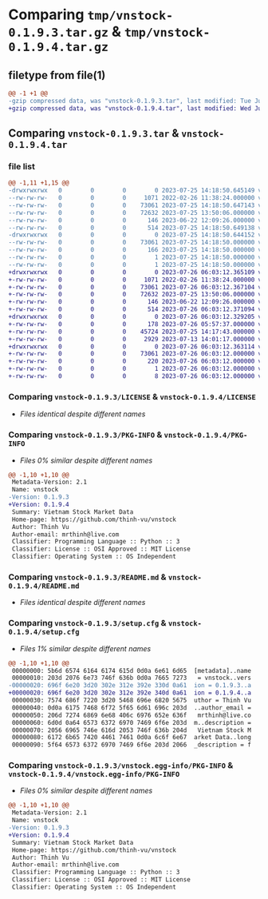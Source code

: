 # Comparing `tmp/vnstock-0.1.9.3.tar.gz` & `tmp/vnstock-0.1.9.4.tar.gz`

## filetype from file(1)

```diff
@@ -1 +1 @@
-gzip compressed data, was "vnstock-0.1.9.3.tar", last modified: Tue Jul 25 14:18:50 2023, max compression
+gzip compressed data, was "vnstock-0.1.9.4.tar", last modified: Wed Jul 26 06:03:12 2023, max compression
```

## Comparing `vnstock-0.1.9.3.tar` & `vnstock-0.1.9.4.tar`

### file list

```diff
@@ -1,11 +1,15 @@
-drwxrwxrwx   0        0        0        0 2023-07-25 14:18:50.645149 vnstock-0.1.9.3/
--rw-rw-rw-   0        0        0     1071 2022-02-26 11:38:24.000000 vnstock-0.1.9.3/LICENSE
--rw-rw-rw-   0        0        0    73061 2023-07-25 14:18:50.647143 vnstock-0.1.9.3/PKG-INFO
--rw-rw-rw-   0        0        0    72632 2023-07-25 13:50:06.000000 vnstock-0.1.9.3/README.md
--rw-rw-rw-   0        0        0      146 2023-06-22 12:09:26.000000 vnstock-0.1.9.3/pyproject.toml
--rw-rw-rw-   0        0        0      514 2023-07-25 14:18:50.649138 vnstock-0.1.9.3/setup.cfg
-drwxrwxrwx   0        0        0        0 2023-07-25 14:18:50.644152 vnstock-0.1.9.3/vnstock.egg-info/
--rw-rw-rw-   0        0        0    73061 2023-07-25 14:18:50.000000 vnstock-0.1.9.3/vnstock.egg-info/PKG-INFO
--rw-rw-rw-   0        0        0      166 2023-07-25 14:18:50.000000 vnstock-0.1.9.3/vnstock.egg-info/SOURCES.txt
--rw-rw-rw-   0        0        0        1 2023-07-25 14:18:50.000000 vnstock-0.1.9.3/vnstock.egg-info/dependency_links.txt
--rw-rw-rw-   0        0        0        1 2023-07-25 14:18:50.000000 vnstock-0.1.9.3/vnstock.egg-info/top_level.txt
+drwxrwxrwx   0        0        0        0 2023-07-26 06:03:12.365109 vnstock-0.1.9.4/
+-rw-rw-rw-   0        0        0     1071 2022-02-26 11:38:24.000000 vnstock-0.1.9.4/LICENSE
+-rw-rw-rw-   0        0        0    73061 2023-07-26 06:03:12.367104 vnstock-0.1.9.4/PKG-INFO
+-rw-rw-rw-   0        0        0    72632 2023-07-25 13:50:06.000000 vnstock-0.1.9.4/README.md
+-rw-rw-rw-   0        0        0      146 2023-06-22 12:09:26.000000 vnstock-0.1.9.4/pyproject.toml
+-rw-rw-rw-   0        0        0      514 2023-07-26 06:03:12.371094 vnstock-0.1.9.4/setup.cfg
+drwxrwxrwx   0        0        0        0 2023-07-26 06:03:12.329205 vnstock-0.1.9.4/vnstock/
+-rw-rw-rw-   0        0        0      178 2023-07-26 05:57:37.000000 vnstock-0.1.9.4/vnstock/__init__.py
+-rw-rw-rw-   0        0        0    45724 2023-07-25 14:17:43.000000 vnstock-0.1.9.4/vnstock/stock.py
+-rw-rw-rw-   0        0        0     2929 2023-07-13 14:01:17.000000 vnstock-0.1.9.4/vnstock/utils.py
+drwxrwxrwx   0        0        0        0 2023-07-26 06:03:12.363114 vnstock-0.1.9.4/vnstock.egg-info/
+-rw-rw-rw-   0        0        0    73061 2023-07-26 06:03:12.000000 vnstock-0.1.9.4/vnstock.egg-info/PKG-INFO
+-rw-rw-rw-   0        0        0      220 2023-07-26 06:03:12.000000 vnstock-0.1.9.4/vnstock.egg-info/SOURCES.txt
+-rw-rw-rw-   0        0        0        1 2023-07-26 06:03:12.000000 vnstock-0.1.9.4/vnstock.egg-info/dependency_links.txt
+-rw-rw-rw-   0        0        0        8 2023-07-26 06:03:12.000000 vnstock-0.1.9.4/vnstock.egg-info/top_level.txt
```

### Comparing `vnstock-0.1.9.3/LICENSE` & `vnstock-0.1.9.4/LICENSE`

 * *Files identical despite different names*

### Comparing `vnstock-0.1.9.3/PKG-INFO` & `vnstock-0.1.9.4/PKG-INFO`

 * *Files 0% similar despite different names*

```diff
@@ -1,10 +1,10 @@
 Metadata-Version: 2.1
 Name: vnstock
-Version: 0.1.9.3
+Version: 0.1.9.4
 Summary: Vietnam Stock Market Data
 Home-page: https://github.com/thinh-vu/vnstock
 Author: Thinh Vu
 Author-email: mrthinh@live.com
 Classifier: Programming Language :: Python :: 3
 Classifier: License :: OSI Approved :: MIT License
 Classifier: Operating System :: OS Independent
```

### Comparing `vnstock-0.1.9.3/README.md` & `vnstock-0.1.9.4/README.md`

 * *Files identical despite different names*

### Comparing `vnstock-0.1.9.3/setup.cfg` & `vnstock-0.1.9.4/setup.cfg`

 * *Files 1% similar despite different names*

```diff
@@ -1,10 +1,10 @@
 00000000: 5b6d 6574 6164 6174 615d 0d0a 6e61 6d65  [metadata]..name
 00000010: 203d 2076 6e73 746f 636b 0d0a 7665 7273   = vnstock..vers
-00000020: 696f 6e20 3d20 302e 312e 392e 330d 0a61  ion = 0.1.9.3..a
+00000020: 696f 6e20 3d20 302e 312e 392e 340d 0a61  ion = 0.1.9.4..a
 00000030: 7574 686f 7220 3d20 5468 696e 6820 5675  uthor = Thinh Vu
 00000040: 0d0a 6175 7468 6f72 5f65 6d61 696c 203d  ..author_email =
 00000050: 206d 7274 6869 6e68 406c 6976 652e 636f   mrthinh@live.co
 00000060: 6d0d 0a64 6573 6372 6970 7469 6f6e 203d  m..description =
 00000070: 2056 6965 746e 616d 2053 746f 636b 204d   Vietnam Stock M
 00000080: 6172 6b65 7420 4461 7461 0d0a 6c6f 6e67  arket Data..long
 00000090: 5f64 6573 6372 6970 7469 6f6e 203d 2066  _description = f
```

### Comparing `vnstock-0.1.9.3/vnstock.egg-info/PKG-INFO` & `vnstock-0.1.9.4/vnstock.egg-info/PKG-INFO`

 * *Files 0% similar despite different names*

```diff
@@ -1,10 +1,10 @@
 Metadata-Version: 2.1
 Name: vnstock
-Version: 0.1.9.3
+Version: 0.1.9.4
 Summary: Vietnam Stock Market Data
 Home-page: https://github.com/thinh-vu/vnstock
 Author: Thinh Vu
 Author-email: mrthinh@live.com
 Classifier: Programming Language :: Python :: 3
 Classifier: License :: OSI Approved :: MIT License
 Classifier: Operating System :: OS Independent
```

